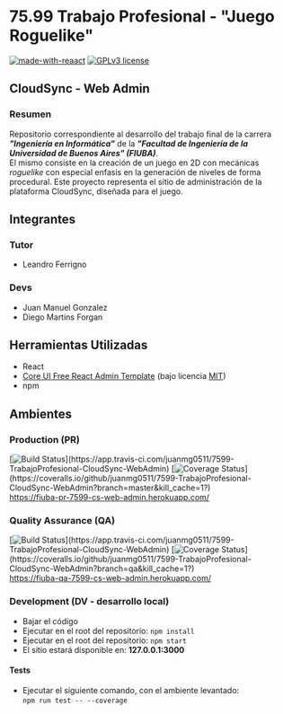 # 75.99 Trabajo Profesional - "Juego Roguelike"

[![made-with-reaact](https://badges.aleen42.com/src/react.svg)](https://reactjs.org/)
[![GPLv3 license](https://img.shields.io/badge/License-GPLv3-blue.svg)](http://perso.crans.org/besson/LICENSE.html)

## CloudSync - Web Admin
### Resumen

Repositorio correspondiente al desarrollo del trabajo final de la carrera **_"Ingeniería en Informática"_** de la **_"Facultad de Ingeniería de la Universidad de Buenos Aires" (FIUBA)_**.  
El mismo consiste en la creación de un juego en 2D con mecánicas _roguelike_ con especial enfasis en la generación de niveles de forma procedural. Este proyecto representa el sitio de administración de la plataforma CloudSync, diseñada para el juego.

## Integrantes

### Tutor

- Leandro Ferrigno

### Devs

- Juan Manuel Gonzalez
- Diego Martins Forgan

## Herramientas Utilizadas

- React
- [Core UI Free React Admin Template](https://github.com/coreui/coreui-free-react-admin-template) (bajo licencia [MIT](https://github.com/coreui/coreui-free-react-admin-template/blob/main/LICENSE))
- npm

## Ambientes

### Production (PR)
[![Build Status](https://app.travis-ci.com/juanmg0511/7599-TrabajoProfesional-CloudSync-WebAdmin.svg?branch=master&kill_cache=1?)](https://app.travis-ci.com/juanmg0511/7599-TrabajoProfesional-CloudSync-WebAdmin)
[![Coverage Status](https://coveralls.io/repos/github/juanmg0511/7599-TrabajoProfesional-CloudSync-WebAdmin/badge.svg?branch=master&kill_cache=1?)](https://coveralls.io/github/juanmg0511/7599-TrabajoProfesional-CloudSync-WebAdmin?branch=master&kill_cache=1?)  
https://fiuba-pr-7599-cs-web-admin.herokuapp.com/

### Quality Assurance (QA)
[![Build Status](https://app.travis-ci.com/juanmg0511/7599-TrabajoProfesional-CloudSync-WebAdmin.svg?branch=qa&kill_cache=1?)](https://app.travis-ci.com/juanmg0511/7599-TrabajoProfesional-CloudSync-WebAdmin)
[![Coverage Status](https://coveralls.io/repos/github/juanmg0511/7599-TrabajoProfesional-CloudSync-WebAdmin/badge.svg?branch=qa&kill_cache=1?)](https://coveralls.io/github/juanmg0511/7599-TrabajoProfesional-CloudSync-WebAdmin?branch=qa&kill_cache=1?)  
https://fiuba-qa-7599-cs-web-admin.herokuapp.com/

### Development (DV - desarrollo local)

- Bajar el código
- Ejecutar en el root del repositorio: `npm install`
- Ejecutar en el root del repositorio: `npm start`
- El sitio estará disponible en: **127.0.0.1:3000**

#### Tests

- Ejecutar el siguiente comando, con el ambiente levantado:  
`npm run test -- --coverage`
